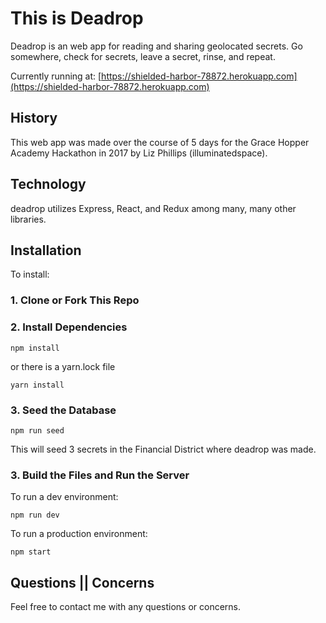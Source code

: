 # This is Deadrop

Deadrop is an web app for reading and sharing geolocated secrets. Go somewhere, check for secrets, leave a secret, rinse, and repeat.

Currently running at:
[https://shielded-harbor-78872.herokuapp.com](https://shielded-harbor-78872.herokuapp.com)

## History

This web app was made over the course of 5 days for the Grace Hopper Academy Hackathon in 2017 by Liz Phillips (illuminatedspace).

## Technology

deadrop utilizes Express, React, and Redux among many, many other libraries.

## Installation

To install:
### 1. Clone or Fork This Repo

### 2. Install Dependencies

```npm install```

or there is a yarn.lock file

```yarn install```

### 3. Seed the Database

```npm run seed```

This will seed 3 secrets in the Financial District where deadrop was made.

### 3. Build the Files and Run the Server

To run a dev environment:

```npm run dev```

To run a production environment:

```npm start```

## Questions || Concerns

Feel free to contact me with any questions or concerns.
